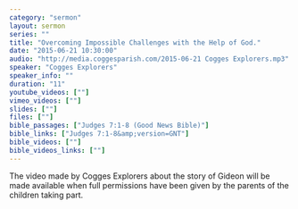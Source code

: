 ```yaml
---
category: "sermon"
layout: sermon
series: ""
title: "Overcoming Impossible Challenges with the Help of God."
date: "2015-06-21 10:30:00"
audio: "http://media.coggesparish.com/2015-06-21 Cogges Explorers.mp3"
speaker: "Cogges Explorers"
speaker_info: ""
duration: "11"
youtube_videos: [""]
vimeo_videos: [""]
slides: [""]
files: [""]
bible_passages: ["Judges 7:1-8 (Good News Bible)"]
bible_links: ["Judges 7:1-8&amp;version=GNT"]
bible_videos: [""]
bible_videos_links: [""]
---
```


The video made by Cogges Explorers about the story of Gideon will be made available when full permissions have been given by the parents of the children taking part.
